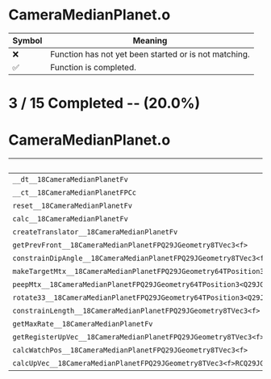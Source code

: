 # CameraMedianPlanet.o
| Symbol | Meaning 
| ------------- | ------------- 
| :x: | Function has not yet been started or is not matching. 
| :white_check_mark: | Function is completed. 


# 3 / 15 Completed -- (20.0%)
# CameraMedianPlanet.o
| Symbol | Decompiled? |
| ------------- | ------------- |
| `__dt__18CameraMedianPlanetFv` | :white_check_mark: |
| `__ct__18CameraMedianPlanetFPCc` | :white_check_mark: |
| `reset__18CameraMedianPlanetFv` | :x: |
| `calc__18CameraMedianPlanetFv` | :x: |
| `createTranslator__18CameraMedianPlanetFv` | :white_check_mark: |
| `getPrevFront__18CameraMedianPlanetFPQ29JGeometry8TVec3<f>` | :x: |
| `constrainDipAngle__18CameraMedianPlanetFPQ29JGeometry8TVec3<f>` | :x: |
| `makeTargetMtx__18CameraMedianPlanetFPQ29JGeometry64TPosition3<Q29JGeometry38TMatrix34<Q29JGeometry13SMatrix34C<f>>>` | :x: |
| `peepMtx__18CameraMedianPlanetFPQ29JGeometry64TPosition3<Q29JGeometry38TMatrix34<Q29JGeometry13SMatrix34C<f>>>` | :x: |
| `rotate33__18CameraMedianPlanetFPQ29JGeometry64TPosition3<Q29JGeometry38TMatrix34<Q29JGeometry13SMatrix34C<f>>>RCQ29JGeometry8TVec3<f>f` | :x: |
| `constrainLength__18CameraMedianPlanetFPQ29JGeometry8TVec3<f>` | :x: |
| `getMaxRate__18CameraMedianPlanetFv` | :x: |
| `getRegisterUpVec__18CameraMedianPlanetFPQ29JGeometry8TVec3<f>` | :x: |
| `calcWatchPos__18CameraMedianPlanetFPQ29JGeometry8TVec3<f>` | :x: |
| `calcUpVec__18CameraMedianPlanetFPQ29JGeometry8TVec3<f>RCQ29JGeometry8TVec3<f>RCQ29JGeometry8TVec3<f>` | :x: |
